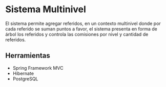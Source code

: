 # Sistema Multinivel 
El sistema permite agregar referidos, en un contexto multinivel donde por cada referido se suman puntos a favor, el sistema presenta en forma de árbol los referidos y controla las comisiones por nivel y cantidad de referidos.

## Herramientas
- Spring Framework MVC
- Hibernate
- PostgreSQL
